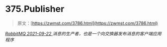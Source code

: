 <!--yml
category: 未分类
date: 0001-01-01 00:00:00
-->

# 375.Publisher

> 原文：[https://zwmst.com/3786.html](https://zwmst.com/3786.html)

   [ *RabbitMQ* ](https://zwmst.com/rabbitmq)*[ <time datetime="2021-09-23T00:44:01+08:00"> 2021-09-22 </time> ](https://zwmst.com/3786.html)  消息的生产者，也是一个向交换器发布消息的客户端应用程序*